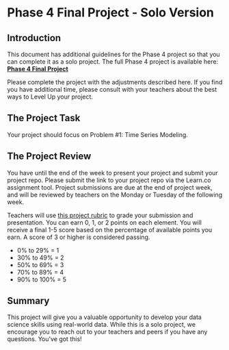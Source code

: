 # Phase 4 Final Project - Solo Version

## Introduction

This document has additional guidelines for the Phase 4 project so that you can complete it as a solo project. The full Phase 4 project is available here: **[Phase 4 Final Project](https://github.com/learn-co-students/phase4_project_ds-west-082420)**

Please complete the project with the adjustments described here. If you find you have additional time, please consult with your teachers about the best ways to Level Up your project.

## The Project Task

Your project should focus on Problem #1: Time Series Modeling.

## The Project Review

You have until the end of the week to present your project and submit your project repo. Please submit the link to your project repo via the Learn.co assignment tool. Project submissions are due at the end of project week, and will be reviewed by teachers on the Monday or Tuesday of the following week.

Teachers will use [this project rubric](https://docs.google.com/spreadsheets/d/1hbIZUQN2qipZZQsgMQRdBKvsTYRace4r09xkgKvmW_E/edit?usp=sharing) to grade your submission and presentation. You can earn 0, 1, or 2 points on each element. You will receive a final 1-5 score based on the percentage of available points you earn. A score of 3 or higher is considered passing.

*  0% to 29% = 1
* 30% to 49% = 2
* 50% to 69% = 3
* 70% to 89% = 4
* 90% to 100% = 5

## Summary

This project will give you a valuable opportunity to develop your data science skills using real-world data. While this is a solo project, we encourage you to reach out to your teachers and peers if you have any questions. You've got this!
